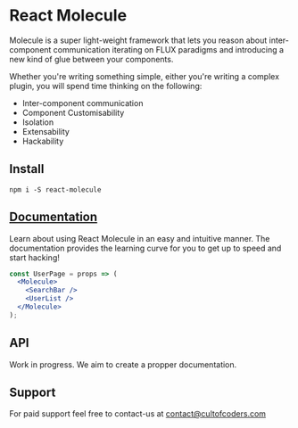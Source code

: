 # React Molecule

Molecule is a super light-weight framework that lets you reason about inter-component communication iterating on FLUX paradigms and introducing a new kind of glue between your components.

Whether you're writing something simple, either you're writing a complex plugin, you will spend time thinking on the following:

- Inter-component communication
- Component Customisability
- Isolation
- Extensability
- Hackability

## Install

`npm i -S react-molecule`

## [Documentation](./docs/index.md)

Learn about using React Molecule in an easy and intuitive manner. The documentation provides the learning curve for you to get up to speed and start hacking!

```jsx
const UserPage = props => (
  <Molecule>
    <SearchBar />
    <UserList />
  </Molecule>
);
```

## API

Work in progress. We aim to create a propper documentation.

## Support

For paid support feel free to contact-us at contact@cultofcoders.com

